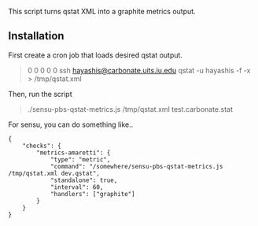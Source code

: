 
This script turns qstat XML into a graphite metrics output.

## Installation

First create a cron job that loads desired qstat output.

> 0 0 0 0 0 ssh hayashis@carbonate.uits.iu.edu qstat -u hayashis -f -x > /tmp/qstat.xml

Then, run the script

> ./sensu-pbs-qstat-metrics.js /tmp/qstat.xml test.carbonate.stat

For sensu, you can do something like..

```
{
    "checks": {
        "metrics-amaretti": {
            "type": "metric",
            "command": "/somewhere/sensu-pbs-qstat-metrics.js /tmp/qstat.xml dev.qstat",
            "standalone": true,
            "interval": 60,
            "handlers": ["graphite"]
        }
    }
}
```
